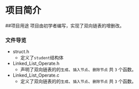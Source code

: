 # 项目简介

##项目用途
项目由初学者编写，实现了双向链表的增删改。
### 文件导览
- struct.h
  - 定义了`student`结构体
- Linked_List_Operate.h
  - 声明了双向链表的的`生成`、`插入节点`、`删除节点` 共 `3` 个函数。
- Linked_List_Operate.c
  - 定义了双向链表的的`生成`、`插入节点`、`删除节点` 共 `3` 个函数。


